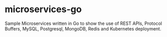 # microservices-go
Sample Microservices written in Go to show the use of REST APIs, Protocol Buffers, MySQL, Postgresql, MongoDB, Redis and Kubernetes deployment.
